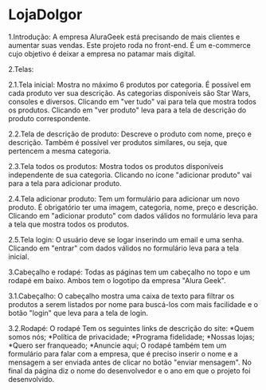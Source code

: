 # LojaDoIgor

1.Introdução:
A empresa AluraGeek está precisando de mais clientes e aumentar suas vendas.
 Este projeto roda no front-end. É um e-commerce cujo objetivo é deixar a empresa no patamar mais digital.

2.Telas:
 
 2.1.Tela inicial:
  Mostra no máximo 6 produtos por categoria. É possível em cada produto ver sua descrição. 
  As categorias disponíveis são Star Wars, consoles e diversos. 
  Clicando em "ver tudo" vai para tela que mostra todos os produtos.
  Clicando em "ver produto" leva para a tela de descrição do produto correspondente.
 
 2.2.Tela de descrição de produto:
  Descreve o produto com nome, preço e descrição. Também é possível ver produtos similares, ou seja, que pertencem a mesma categoria.
 
 2.3.Tela todos os produtos:
  Mostra todos os produtos disponíveis independente de sua categoria. Clicando no ícone "adicionar produto" vai para a tela para adicionar produto.
 
 2.4.Tela adicionar produto:
 Tem um formulário para adicionar um novo produto. É obrigatório ter uma imagem, categoria, nome, preço e descrição. Clicando em "adicionar produto" com dados válidos
 no formulário leva para a tela que mostra
 todos os produtos.
 
 2.5.Tela login:
  O usuário deve se logar inserindo um email e uma senha. Clicando em "entrar" com dados válidos no formulário leva para a tela inicial.
 
 3.Cabeçalho e rodapé:
    Todas as páginas tem um cabeçalho no topo e um rodapé em baixo. Ambos tem o logotipo da empresa "Alura Geek".
 
 3.1.Cabeçalho:
    O cabeçalho mostra uma caixa de texto para filtrar os produtos a serem listados por nome para buscá-los com mais facilidade
    e o botão "login" que leva para a tela de login.
 
 3.2.Rodapé:
    O rodapé Tem os seguintes links de descrição do site:
      *Quem somos nós;
      *Política de privacidade;
      *Programa fidelidade;
      *Nossas lojas;
      *Quero ser franqueado;
      *Anuncie aqui;
     O rodapé também tem um formulário para falar com a empresa, que é preciso inserir o nome e a mensagem a ser enviada antes de clicar no botão "enviar mensagem".
     No final da página diz o nome do desenvolvedor e o ano em que o projeto foi desenvolvido.
